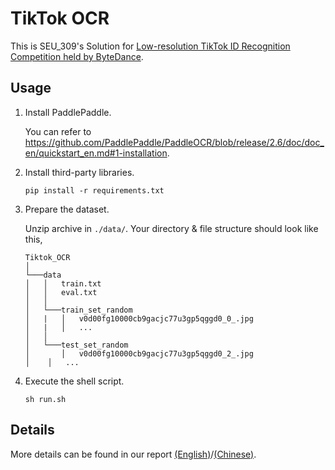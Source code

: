 # TikTok OCR

This is SEU_309's Solution for [Low-resolution TikTok ID Recognition Competition held by ByteDance](https://security.bytedance.com/fe/2022/ai-challenge#/challenge).

## Usage

1. Install PaddlePaddle. 

   You can refer to  https://github.com/PaddlePaddle/PaddleOCR/blob/release/2.6/doc/doc_en/quickstart_en.md#1-installation.

2. Install third-party libraries.

   `pip install -r requirements.txt`

3. Prepare the dataset.

   Unzip archive in `./data/`. Your directory & file structure should look like this, 

   ```
   Tiktok_OCR 
   │
   └───data
   │   │   train.txt
   │   │   eval.txt
   │   │
   │   └───train_set_random
   │   |   │   v0d00fg10000cb9gacjc77u3gp5qggd0_0_.jpg
   │   |   │   ...
   │   │
   │   └───test_set_random
   │       │   v0d00fg10000cb9gacjc77u3gp5qggd0_2_.jpg
   │   	│   ...
   
   ```

4. Execute the shell script.

   `sh run.sh ` 

## Details

More details can be found in our report [(English)](./report.md)/[(Chinese)](./report_cn.md).
